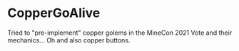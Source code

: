 # CopperGoAlive
Tried to "pre-implement" copper golems in the MineCon 2021 Vote and their mechanics... Oh and also copper buttons.
